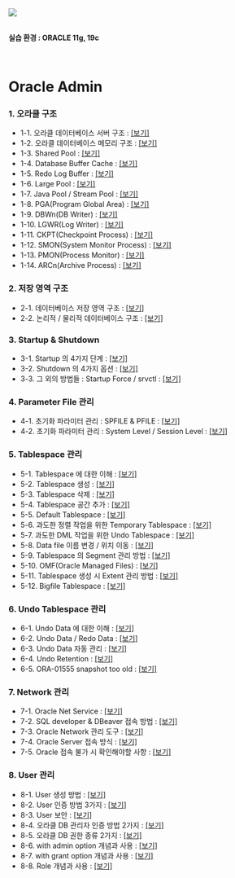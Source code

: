 
<img src="https://github.com/corvina1208/Oracle_Admin/assets/157337929/715f35d6-0331-4da1-851a-b91bf6b0508d.png">  
<br/>
<br/>

**실습 환경 : ORACLE 11g, 19c**  

<br/>

# Oracle Admin

### 1. 오라클 구조
- 1-1. 오라클 데이터베이스 서버 구조 : [[보기]](https://github.com/corvina1208/Oracle_Admin/blob/main/1-1.%20%EC%98%A4%EB%9D%BC%ED%81%B4%20%EB%8D%B0%EC%9D%B4%ED%84%B0%EB%B2%A0%EC%9D%B4%EC%8A%A4%20%EC%84%9C%EB%B2%84%20%EA%B5%AC%EC%A1%B0.md)
- 1-2. 오라클 데이터베이스 메모리 구조 : [[보기]](https://github.com/corvina1208/Oracle_Admin/blob/main/1-2.%20%EC%98%A4%EB%9D%BC%ED%81%B4%20%EB%8D%B0%EC%9D%B4%ED%84%B0%EB%B2%A0%EC%9D%B4%EC%8A%A4%20%EB%A9%94%EB%AA%A8%EB%A6%AC%20%EA%B5%AC%EC%A1%B0.md)
- 1-3. Shared Pool : [[보기]](https://github.com/corvina1208/Oracle_Admin/blob/main/1-3.%20Shared%20Pool.md)
- 1-4. Database Buffer Cache : [[보기]](https://github.com/corvina1208/Oracle_Admin/blob/main/1-4.%20Database%20Buffer%20Cache.md)
- 1-5. Redo Log Buffer : [[보기]](https://github.com/corvina1208/Oracle_Admin/blob/main/1-5.%20Redo%20Log%20Buffer.md)
- 1-6. Large Pool : [[보기]](https://github.com/corvina1208/Oracle_Admin/blob/main/1-6.%20Large%20Pool.md)
- 1-7. Java Pool / Stream Pool : [[보기]](https://github.com/corvina1208/Oracle_Admin/blob/main/1-7.%20Java%20Pool%2C%20Stream%20Pool.md)
- 1-8. PGA(Program Global Area) : [[보기]](https://github.com/corvina1208/Oracle_Admin/blob/main/1-8.%20PGA.md)
- 1-9. DBWn(DB Writer) : [[보기]](https://github.com/corvina1208/Oracle_Admin/blob/main/1-9.%20DBWn(DB%20Writer).md)
- 1-10. LGWR(Log Writer) : [[보기]](https://github.com/corvina1208/Oracle_Admin/blob/main/1-10.%20LGWR(Log%20Writer).md)
- 1-11. CKPT(Checkpoint Process) : [[보기]](https://github.com/corvina1208/Oracle_Admin/blob/main/1-11.%20CKPT(Checkpoint%20Process).md)
- 1-12. SMON(System Monitor Process) : [[보기]](https://github.com/corvina1208/Oracle_Admin/blob/main/1-12.%20SMON(System%20Monitor%20Process).md)
- 1-13. PMON(Process Monitor) : [[보기]](https://github.com/corvina1208/Oracle_Admin/blob/main/1-13.%20PMON(Process%20Monitor).md)
- 1-14. ARCn(Archive Process) : [[보기]](https://github.com/corvina1208/Oracle_Admin/blob/main/1-14.%20ARCn(Archive%20Process).md)

### 2. 저장 영역 구조
- 2-1. 데이터베이스 저장 영역 구조 : [[보기]](https://github.com/corvina1208/Oracle_Admin/blob/main/2-1.%20%EB%8D%B0%EC%9D%B4%ED%84%B0%EB%B2%A0%EC%9D%B4%EC%8A%A4%20%EC%A0%80%EC%9E%A5%20%EC%98%81%EC%97%AD%20%EA%B5%AC%EC%A1%B0.md)
- 2-2. 논리적 / 물리적 데이터베이스 구조 : [[보기]](https://github.com/corvina1208/Oracle_Admin/blob/main/2-2.%20%EB%85%BC%EB%A6%AC%EC%A0%81%2C%20%EB%AC%BC%EB%A6%AC%EC%A0%81%20%EB%8D%B0%EC%9D%B4%ED%84%B0%EB%B2%A0%EC%9D%B4%EC%8A%A4%20%EA%B5%AC%EC%A1%B0.md)

### 3. Startup & Shutdown
- 3-1. Startup 의 4가지 단계 : [[보기]](https://github.com/corvina1208/Oracle_Admin/blob/main/3-1.%20Startup%20%EC%9D%98%204%EA%B0%80%EC%A7%80%20%EB%8B%A8%EA%B3%84.md)
- 3-2. Shutdown 의 4가지 옵션 : [[보기]](https://github.com/corvina1208/Oracle_Admin/blob/main/3-2.%20Shutdown%20%EC%9D%98%204%EA%B0%80%EC%A7%80%20%EC%98%B5%EC%85%98.md)
- 3-3. 그 외의 방법들 : Startup Force / srvctl : [[보기]](https://github.com/corvina1208/Oracle_Admin/blob/main/3-3.%20%EA%B7%B8%20%EC%99%B8%EC%9D%98%20%EB%B0%A9%EB%B2%95%EB%93%A4%20%3A%20Startup%20Force%2C%20srvctl.md)

### 4. Parameter File 관리
- 4-1. 초기화 파라미터 관리 : SPFILE & PFILE : [[보기]](https://rebel-lord-f41.notion.site/SPFILE-PFILE-09c6cc8a05b1424e9693540405cb42ed?pvs=4)
- 4-2. 초기화 파라미터 관리 : System Level / Session Level : [[보기]](https://rebel-lord-f41.notion.site/System-Level-Session-Level-0f88b5311ab24b46ab616d52db83df56?pvs=4)

### 5. Tablespace 관리
- 5-1. Tablespace 에 대한 이해 : [[보기]](https://rebel-lord-f41.notion.site/Tablespace-5a6af05bebca42919d52b5abcfbb5a82?pvs=4)
- 5-2. Tablespace 생성 : [[보기]](https://rebel-lord-f41.notion.site/Tablespace-e1d80a1cfbc94f138c6de064b7231dfa?pvs=4)
- 5-3. Tablespace 삭제 : [[보기]](https://rebel-lord-f41.notion.site/Tablespace-d8780304356d41fa996aa2cab24c7342?pvs=4)
- 5-4. Tablespace 공간 추가 : [[보기]](https://rebel-lord-f41.notion.site/Tablespace-ff72bee1ac5d43ae9967f76644cd4ead?pvs=4)
- 5-5. Default Tablespace : [[보기]](https://rebel-lord-f41.notion.site/Default-Tablespace-525e6d24f2164cd391944c00c2f5e0bd?pvs=4)
- 5-6. 과도한 정렬 작업을 위한 Temporary Tablespace : [[보기]](https://rebel-lord-f41.notion.site/Temporary-Tablespace-8a530a8ba549456090e9c4b44e979d86?pvs=4)
- 5-7. 과도한 DML 작업을 위한 Undo Tablespace : [[보기]](https://rebel-lord-f41.notion.site/DML-Undo-Tablespace-58604cbf0665423fb485274a5fb0bdbd?pvs=4)
- 5-8. Data file 이름 변경 / 위치 이동 : [[보기]](https://rebel-lord-f41.notion.site/Data-file-b3e806ce88b84b21b8c88e769d54571a?pvs=4)
- 5-9. Tablespace 의 Segment 관리 방법 : [[보기]](https://rebel-lord-f41.notion.site/Tablespace-Segment-74a655c756b14e6bb30dc41144f1fe83?pvs=4)
- 5-10. OMF(Oracle Managed Files) : [[보기]](https://rebel-lord-f41.notion.site/OMF-Oracle-Managed-Files-171d1ebc049c438e9ab4d3ded87463ca?pvs=4)
- 5-11. Tablespace 생성 시 Extent 관리 방법 : [[보기]](https://rebel-lord-f41.notion.site/Tablespace-Extent-406e2653e1294b20a98601136b95d280?pvs=4)
- 5-12. Bigfile Tablespace : [[보기]](https://rebel-lord-f41.notion.site/Bigfile-Tablespace-f168ae90b230477fb3dbbe448da8d2bd?pvs=4)

### 6. Undo Tablespace 관리
- 6-1. Undo Data 에 대한 이해 : [[보기]](https://rebel-lord-f41.notion.site/Undo-Data-e70a2b1cf4ce4567b4088d6059b7c83c?pvs=4)
- 6-2. Undo Data / Redo Data : [[보기]](https://rebel-lord-f41.notion.site/Undo-Data-Redo-Data-6977877fac6c4c2c93877c58f1cae025?pvs=4)
- 6-3. Undo Data 자동 관리 : [[보기]](https://rebel-lord-f41.notion.site/Undo-Data-ecabe79c28504cecb570a94f6e0191c1?pvs=4)
- 6-4. Undo Retention : [[보기]](https://rebel-lord-f41.notion.site/Undo-Retention-90ade0953e154cbc9a7566fedb147c10?pvs=4)
- 6-5. ORA-01555 snapshot too old : [[보기]](https://rebel-lord-f41.notion.site/ORA-01555-snapshot-too-old-28f61ab2a8e64aee9572c177dbb0950a?pvs=4)

### 7. Network 관리
- 7-1. Oracle Net Service : [[보기]](https://rebel-lord-f41.notion.site/Oracle-Net-Service-2df246477cdd4ddf91c8c4ce2f93b5c3?pvs=4)
- 7-2. SQL developer & DBeaver 접속 방법 : [[보기]](https://rebel-lord-f41.notion.site/SQL-developer-DBeaver-165eafd646ad454b9e694b4385688623?pvs=4)
- 7-3. Oracle Network 관리 도구 : [[보기]](https://rebel-lord-f41.notion.site/4c103d89a28b483d8b8445b3639671e1?pvs=4)
- 7-4. Oracle Server 접속 방식 : [[보기]](https://rebel-lord-f41.notion.site/9a4ba922748649dca609f5c302647b0b?pvs=4)
- 7-5. Oracle 접속 불가 시 확인해야할 사항 : [[보기]](https://rebel-lord-f41.notion.site/5ef42b115ad944ed880a1cfa30202b82?pvs=4)

### 8. User 관리
- 8-1. User 생성 방법 : [[보기]](https://rebel-lord-f41.notion.site/User-ce44917d16ea44598c2c01b7db956caa?pvs=4)
- 8-2. User 인증 방법 3가지 : [[보기]](https://rebel-lord-f41.notion.site/User-3-fc1d50dc057045d69b1428ae69ebcb4d?pvs=4)
- 8-3. User 보안 : [[보기]](https://rebel-lord-f41.notion.site/User-fa4e63bb52124503be2aa3e043d7ab49?pvs=4)
- 8-4. 오라클 DB 관리자 인증 방법 2가지 : [[보기]](https://rebel-lord-f41.notion.site/DB-2-397a7f7f974541edbfeaa5d003974e3f?pvs=4)
- 8-5. 오라클 DB 권한 종류 2가지 : [[보기]](https://rebel-lord-f41.notion.site/DB-2-7e4a2b76185746d29d0ee7624ee8ac63?pvs=4)
- 8-6. with admin option 개념과 사용 : [[보기]](https://rebel-lord-f41.notion.site/with-admin-option-24f11ac908754523af08df48ade03c45?pvs=4)
- 8-7. with grant option 개념과 사용 : [[보기]](https://rebel-lord-f41.notion.site/with-grant-option-fa4ebf903ecf426a8c43af7c9194c737?pvs=4)
- 8-8. Role 개념과 사용 : [[보기]](https://rebel-lord-f41.notion.site/Role-20b7322280be4a32885d64610872dbdf?pvs=4)
